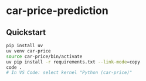 # car-price-prediction

## Quickstart
```bash
pip install uv
uv venv car-price
source car-price/bin/activate
uv pip install -r requirements.txt --link-mode=copy
code .
# In VS Code: select kernel "Python (car-price)"
```